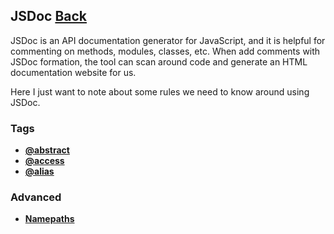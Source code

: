 ## JSDoc [Back](../JavaScript.md)

JSDoc is an API documentation generator for JavaScript, and it is helpful for commenting on methods, modules, classes, etc. When add comments with JSDoc formation, the tool can scan around code and generate an HTML documentation website for us.

Here I just want to note about some rules we need to know around using JSDoc.

### Tags

* [**@abstract**](./abstract/abstract.md)
* [**@access**](./access/access.md)
* [**@alias**](./alias/alias.md)

### Advanced

* [**Namepaths**](./namepaths/namepaths.md)
